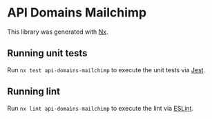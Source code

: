 # API Domains Mailchimp

This library was generated with [Nx](https://nx.dev).

## Running unit tests

Run `nx test api-domains-mailchimp` to execute the unit tests via [Jest](https://jestjs.io).

## Running lint

Run `nx lint api-domains-mailchimp` to execute the lint via [ESLint](https://eslint.org/).
